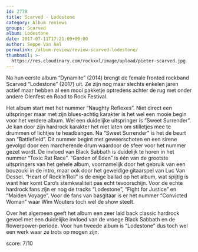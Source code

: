 ```yaml
---
id: 2778
title: Scarved - Lodestone
category: Album reviews
groups: Scarved
album: Lodestone
date: 2017-07-11T17:21:09+00:00
author: Seppe Van Ael
permalink: /album-review/review-scarved-lodestone/
thumbnail: >-
  https://res.cloudinary.com/rockxxl/image/upload/pieter-scarved.jpg
---
```

Na hun eerste album “Dynamite” (2014) brengt de female fronted rockband Scarved “Lodestone” (2017) uit. Ze zijn nog maar slechts enkelen jaren actief maar hebben al een mooi pakketje optredens achter de rug met onder andere Olenfest en Road to Rock Festival.
  
Het album start met het nummer “Naughty Reflexes”. Niet direct een uitspringer maar met zijn blues-achtig karakter is het wel een mooie begin voor het verdere album. Wel een duidelijke uitspringer is “Sweet Surrender”. Je kan door zijn hardrock karakter het niet laten om stilletjes mee te drummen of lichtjes te headbangen. Na “Sweet Surrender” is het de beurt aan “Battlefield”. Dit nummer begint met geweerschoten en een sirene gevolgd door een marcherende drum waardoor de sfeer voor het nummer gezet wordt. De invloed van Black Sabbath is duidelijk te horen in het nummer “Toxic Rat Race”. “Garden of Eden” is één van de grootste uitspringers van het gehele album, voornamelijk door het gebruik van een bouzouki in de intro, maar ook door het geweldige gitaarspel van Luc Van Dessel. “Heart of Rock’n’Roll” is de enige ballad op het album, wat spijtig is want hier komt Caro’s stemkwaliteit pas echt tevoorschijn. Voor de echte hardrock fans zijn er nog de tracks “Lodestone”, “Fight for Justice” en “Maiden Voyage”. Voor de fans van basgitaar is er het nummer “Convicted Woman” waar Wim Wouters toch wel de show steelt.
  
Over het algemeen geeft het album een zeer laid back classic hardrock gevoel met een duidelijke invloed van de vroege Black Sabbath en de flowerpower-periode. Voor hun tweede album is &#8220;Lodestone&#8221; dus toch wel een werk waar ze trots op mogen zijn.

score: 7/10
